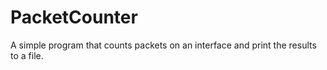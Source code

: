 # PacketCounter
A simple program that counts packets on an interface and print the results to a file.
